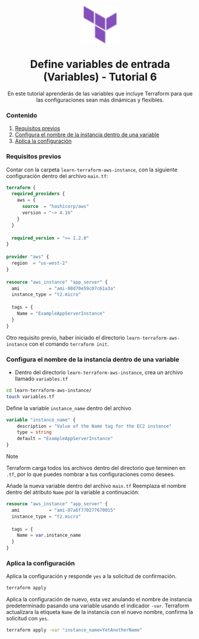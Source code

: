 <p align='center'><img src='https://raw.githubusercontent.com/maycloud-mx/ilustraciones/ee27844a4ec7810ee6eab8770fc6c1828fd7772c/logotipos/terraform-logo.svg' align='center' height='100'></p>

<h1 align='center'>Define variables de entrada (Variables) - Tutorial 6</h1>

<p align='center'>En este tutorial aprenderás de las variables que incluye Terraform para que las configuraciones sean más dinámicas y flexibles.</p>

### Contenido

1. [Requisitos previos](#requisitos-previos)
2. [Configura el nombre de la instancia dentro de una variable](#configura-el-nombre-de-la-instancia-dentro-de-una-variable)
3. [Aplica la configuración](#aplica-la-configuración)


### Requisitos previos

Contar con la carpeta `learn-terraform-aws-instance`, con la siguiente configuración dentro del archivo `main.tf`:

```tf
terraform {
  required_providers {
    aws = {
      source  = "hashicorp/aws"
      version = "~> 4.16"
    }
  }

  required_version = ">= 1.2.0"
}

provider "aws" {
  region  = "us-west-2"
}

resource "aws_instance" "app_server" {
  ami           = "ami-08d70e59c07c61a3a"
  instance_type = "t2.micro"

  tags = {
    Name = "ExampleAppServerInstance"
  }
}
```

Otro requisito previo, haber iniciado el directorio `learn-terraform-aws-instance` con el comando `terraform init`.

### Configura el nombre de la instancia dentro de una variable

- Dentro del directorio `learn-terraform-aws-instance`, crea un archivo llamado `variables.tf`

```sh
cd learn-terraform-aws-instance/
touch variables.tf
```

Define la variable `instance_name` dentro del archivo

```tf
variable "instance_name" {
    description = "Value of the Name tag for the EC2 instance"
    type = string
    default = "ExampleAppServerInstance"
}
```

> [!Note]
> Terraform carga todos los archivos dentro del directorio que terminen en `.tf`, por lo que puedes nombrar a tus configuraciones como desees.

Añade la nueva variable dentro del archivo `main.tf`
Reemplaza el nombre dentro del atributo `Name` por la variable a continuación:

```tf
resource "aws_instance" "app_server" {
  ami           = "ami-07a6f770277670015"
  instance_type = "t2.micro"

  tags = {
    Name = var.instance_name
  }
}
```

### Aplica la configuración

Aplica la configuración y responde `yes` a la solicitud de confirmación.

```sh
terraform apply
```

Aplica la configuración de nuevo, esta vez anulando el nombre de instancia predeterminado pasando una variable usando el indicador `-var`.
Terraform actualizara la etiqueta `Name` de la instancia con el nuevo nombre, confirma la solicitud con `yes`.

```sh
terraform apply -var "instance_name=YetAnotherName"
```